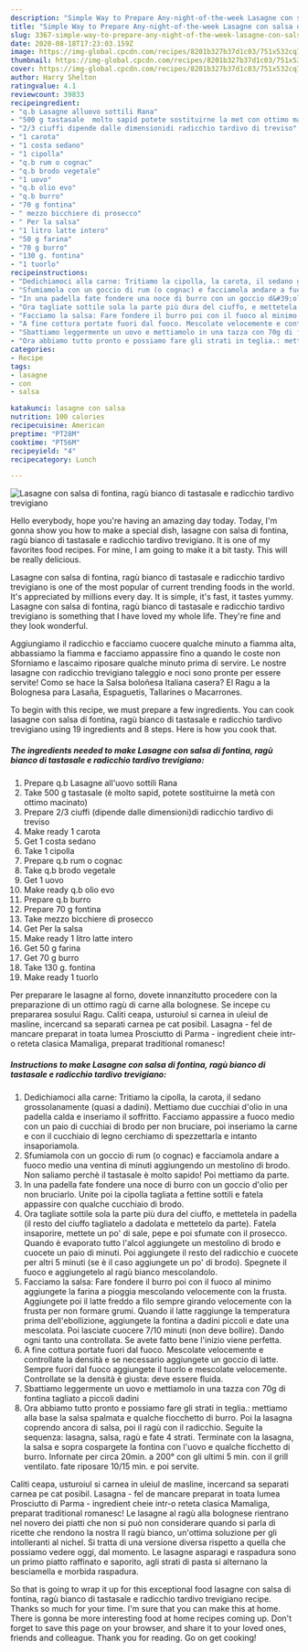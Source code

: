 ```yaml
---
description: "Simple Way to Prepare Any-night-of-the-week Lasagne con salsa di fontina, ragù bianco di tastasale e radicchio tardivo trevigiano"
title: "Simple Way to Prepare Any-night-of-the-week Lasagne con salsa di fontina, ragù bianco di tastasale e radicchio tardivo trevigiano"
slug: 3367-simple-way-to-prepare-any-night-of-the-week-lasagne-con-salsa-di-fontina-ragu-bianco-di-tastasale-e-radicchio-tardivo-trevigiano
date: 2020-08-18T17:23:03.159Z
image: https://img-global.cpcdn.com/recipes/8201b327b37d1c03/751x532cq70/lasagne-con-salsa-di-fontina-ragu-bianco-di-tastasale-e-radicchio-tardivo-trevigiano-recipe-main-photo.jpg
thumbnail: https://img-global.cpcdn.com/recipes/8201b327b37d1c03/751x532cq70/lasagne-con-salsa-di-fontina-ragu-bianco-di-tastasale-e-radicchio-tardivo-trevigiano-recipe-main-photo.jpg
cover: https://img-global.cpcdn.com/recipes/8201b327b37d1c03/751x532cq70/lasagne-con-salsa-di-fontina-ragu-bianco-di-tastasale-e-radicchio-tardivo-trevigiano-recipe-main-photo.jpg
author: Harry Shelton
ratingvalue: 4.1
reviewcount: 39833
recipeingredient:
- "q.b Lasagne alluovo sottili Rana"
- "500 g tastasale  molto sapid potete sostituirne la met con ottimo macinato"
- "2/3 ciuffi dipende dalle dimensionidi radicchio tardivo di treviso"
- "1 carota"
- "1 costa sedano"
- "1 cipolla"
- "q.b rum o cognac"
- "q.b brodo vegetale"
- "1 uovo"
- "q.b olio evo"
- "q.b burro"
- "70 g fontina"
- " mezzo bicchiere di prosecco"
- " Per la salsa"
- "1 litro latte intero"
- "50 g farina"
- "70 g burro"
- "130 g. fontina"
- "1 tuorlo"
recipeinstructions:
- "Dedichiamoci alla carne: Tritiamo la cipolla, la carota, il sedano grossolanamente (quasi a dadini). Mettiamo due cucchiai d&#39;olio in una padella calda e inseriamo il soffritto. Facciamo appassire a fuoco medio con un paio di cucchiai di brodo per non bruciare, poi inseriamo la carne e con il cucchiaio di legno cerchiamo di spezzettarla e intanto insaporiamola."
- "Sfumiamola con un goccio di rum (o cognac) e facciamola andare a fuoco medio una ventina di minuti aggiungendo un mestolino di brodo. Non saliamo perchè il tastasale è molto sapido! Poi mettiamo da parte."
- "In una padella fate fondere una noce di burro con un goccio d&#39;olio per non bruciarlo. Unite poi la cipolla tagliata a fettine sottili e fatela appassire con qualche cucchiaio di brodo."
- "Ora tagliate sottile sola la parte più dura del ciuffo, e mettetela in padella (il resto del ciuffo tagliatelo a dadolata e mettetelo da parte). Fatela insaporire, mettete un po&#39; di sale, pepe e poi sfumate con il prosecco. Quando è evaporato tutto l&#39;alcol aggiungete un mestolino di brodo e cuocete un paio di minuti. Poi aggiungete il resto del radicchio e cuocete per altri 5 minuti (se è il caso aggiungete un po&#39; di brodo). Spegnete il fuoco e aggiungetelo al ragù bianco mescolandolo."
- "Facciamo la salsa: Fare fondere il burro poi con il fuoco al minimo aggiungete la farina a pioggia mescolando velocemente con la frusta. Aggiungete poi il latte freddo a filo sempre girando velocemente con la frusta per non formare grumi. Quando il latte raggiunge la temperatura prima dell&#39;ebollizione, aggiungete la fontina a dadini piccoli e date una mescolata. Poi lasciate cuocere 7/10 minuti (non deve bollire). Dando ogni tanto una controllata. Se avete fatto bene l&#39;inizio viene perfetta."
- "A fine cottura portate fuori dal fuoco. Mescolate velocemente e controllate la densità e se necessario aggiungete un goccio di latte. Sempre fuori dal fuoco aggiungete il tuorlo e mescolate velocemente. Controllate se la densità è giusta: deve essere fluida."
- "Sbattiamo leggermente un uovo e mettiamolo in una tazza con 70g di fontina tagliato a piccoli dadini"
- "Ora abbiamo tutto pronto e possiamo fare gli strati in teglia.: mettiamo alla base la salsa spalmata e qualche fiocchetto di burro. Poi la lasagna coprendo ancora di salsa, poi il ragù con il radicchio. Seguite la sequenza: lasagna, salsa, ragù e fate 4 strati. Terminate con la lasagna, la salsa e sopra cospargete la fontina con l&#39;uovo e qualche ficchetto di burro. Infornate per circa 20min. a 200° con gli ultimi 5 min. con il grill ventilato. fate riposare 10/15 min. e poi servite."
categories:
- Recipe
tags:
- lasagne
- con
- salsa

katakunci: lasagne con salsa 
nutrition: 100 calories
recipecuisine: American
preptime: "PT28M"
cooktime: "PT56M"
recipeyield: "4"
recipecategory: Lunch

---
```



![Lasagne con salsa di fontina, ragù bianco di tastasale e radicchio tardivo trevigiano](https://img-global.cpcdn.com/recipes/8201b327b37d1c03/751x532cq70/lasagne-con-salsa-di-fontina-ragu-bianco-di-tastasale-e-radicchio-tardivo-trevigiano-recipe-main-photo.jpg)

Hello everybody, hope you're having an amazing day today. Today, I'm gonna show you how to make a special dish, lasagne con salsa di fontina, ragù bianco di tastasale e radicchio tardivo trevigiano. It is one of my favorites food recipes. For mine, I am going to make it a bit tasty. This will be really delicious.

Lasagne con salsa di fontina, ragù bianco di tastasale e radicchio tardivo trevigiano is one of the most popular of current trending foods in the world. It's appreciated by millions every day. It is simple, it's fast, it tastes yummy. Lasagne con salsa di fontina, ragù bianco di tastasale e radicchio tardivo trevigiano is something that I have loved my whole life. They're fine and they look wonderful.

Aggiungiamo il radicchio e facciamo cuocere qualche minuto a fiamma alta, abbassiamo la fiamma e facciamo appassire fino a quando le coste non Sforniamo e lascaimo riposare qualche minuto prima di servire. Le nostre lasagne con radicchio trevigiano taleggio e noci sono pronte per essere servite! Como se hace la Salsa boloñesa Italiana casera? El Ragu a la Bolognesa para Lasaña, Espaguetis, Tallarines o Macarrones.


To begin with this recipe, we must prepare a few ingredients. You can cook lasagne con salsa di fontina, ragù bianco di tastasale e radicchio tardivo trevigiano using 19 ingredients and 8 steps. Here is how you cook that.

<!--inarticleads1-->

##### The ingredients needed to make Lasagne con salsa di fontina, ragù bianco di tastasale e radicchio tardivo trevigiano:

1. Prepare q.b Lasagne all&#39;uovo sottili Rana
1. Take 500 g tastasale (è molto sapid, potete sostituirne la metà con ottimo macinato)
1. Prepare 2/3 ciuffi (dipende dalle dimensioni)di radicchio tardivo di treviso
1. Make ready 1 carota
1. Get 1 costa sedano
1. Take 1 cipolla
1. Prepare q.b rum o cognac
1. Take q.b brodo vegetale
1. Get 1 uovo
1. Make ready q.b olio evo
1. Prepare q.b burro
1. Prepare 70 g fontina
1. Take  mezzo bicchiere di prosecco
1. Get  Per la salsa
1. Make ready 1 litro latte intero
1. Get 50 g farina
1. Get 70 g burro
1. Take 130 g. fontina
1. Make ready 1 tuorlo


Per preparare le lasagne al forno, dovete innanzitutto procedere con la preparazione di un ottimo ragù di carne alla bolognese. Se incepe cu prepararea sosului Ragu. Caliti ceapa, usturoiul si carnea in uleiul de masline, incercand sa separati carnea pe cat posibil. Lasagna - fel de mancare preparat in toata lumea Prosciutto di Parma - ingredient cheie intr-o reteta clasica Mamaliga, preparat traditional romanesc! 

<!--inarticleads2-->

##### Instructions to make Lasagne con salsa di fontina, ragù bianco di tastasale e radicchio tardivo trevigiano:

1. Dedichiamoci alla carne: Tritiamo la cipolla, la carota, il sedano grossolanamente (quasi a dadini). Mettiamo due cucchiai d&#39;olio in una padella calda e inseriamo il soffritto. Facciamo appassire a fuoco medio con un paio di cucchiai di brodo per non bruciare, poi inseriamo la carne e con il cucchiaio di legno cerchiamo di spezzettarla e intanto insaporiamola.
1. Sfumiamola con un goccio di rum (o cognac) e facciamola andare a fuoco medio una ventina di minuti aggiungendo un mestolino di brodo. Non saliamo perchè il tastasale è molto sapido! Poi mettiamo da parte.
1. In una padella fate fondere una noce di burro con un goccio d&#39;olio per non bruciarlo. Unite poi la cipolla tagliata a fettine sottili e fatela appassire con qualche cucchiaio di brodo.
1. Ora tagliate sottile sola la parte più dura del ciuffo, e mettetela in padella (il resto del ciuffo tagliatelo a dadolata e mettetelo da parte). Fatela insaporire, mettete un po&#39; di sale, pepe e poi sfumate con il prosecco. Quando è evaporato tutto l&#39;alcol aggiungete un mestolino di brodo e cuocete un paio di minuti. Poi aggiungete il resto del radicchio e cuocete per altri 5 minuti (se è il caso aggiungete un po&#39; di brodo). Spegnete il fuoco e aggiungetelo al ragù bianco mescolandolo.
1. Facciamo la salsa: Fare fondere il burro poi con il fuoco al minimo aggiungete la farina a pioggia mescolando velocemente con la frusta. Aggiungete poi il latte freddo a filo sempre girando velocemente con la frusta per non formare grumi. Quando il latte raggiunge la temperatura prima dell&#39;ebollizione, aggiungete la fontina a dadini piccoli e date una mescolata. Poi lasciate cuocere 7/10 minuti (non deve bollire). Dando ogni tanto una controllata. Se avete fatto bene l&#39;inizio viene perfetta.
1. A fine cottura portate fuori dal fuoco. Mescolate velocemente e controllate la densità e se necessario aggiungete un goccio di latte. Sempre fuori dal fuoco aggiungete il tuorlo e mescolate velocemente. Controllate se la densità è giusta: deve essere fluida.
1. Sbattiamo leggermente un uovo e mettiamolo in una tazza con 70g di fontina tagliato a piccoli dadini
1. Ora abbiamo tutto pronto e possiamo fare gli strati in teglia.: mettiamo alla base la salsa spalmata e qualche fiocchetto di burro. Poi la lasagna coprendo ancora di salsa, poi il ragù con il radicchio. Seguite la sequenza: lasagna, salsa, ragù e fate 4 strati. Terminate con la lasagna, la salsa e sopra cospargete la fontina con l&#39;uovo e qualche ficchetto di burro. Infornate per circa 20min. a 200° con gli ultimi 5 min. con il grill ventilato. fate riposare 10/15 min. e poi servite.


Caliti ceapa, usturoiul si carnea in uleiul de masline, incercand sa separati carnea pe cat posibil. Lasagna - fel de mancare preparat in toata lumea Prosciutto di Parma - ingredient cheie intr-o reteta clasica Mamaliga, preparat traditional romanesc! Le lasagne al ragù alla bolognese rientrano nel novero dei piatti che non si può non considerare quando si parla di ricette che rendono la nostra Il ragù bianco, un&#39;ottima soluzione per gli intolleranti al nichel. Si tratta di una versione diversa rispetto a quella che possiamo vedere oggi, dal momento. Le lasagne asparagi e raspadura sono un primo piatto raffinato e saporito, agli strati di pasta si alternano la besciamella e morbida raspadura. 

So that is going to wrap it up for this exceptional food lasagne con salsa di fontina, ragù bianco di tastasale e radicchio tardivo trevigiano recipe. Thanks so much for your time. I'm sure that you can make this at home. There is gonna be more interesting food at home recipes coming up. Don't forget to save this page on your browser, and share it to your loved ones, friends and colleague. Thank you for reading. Go on get cooking!
